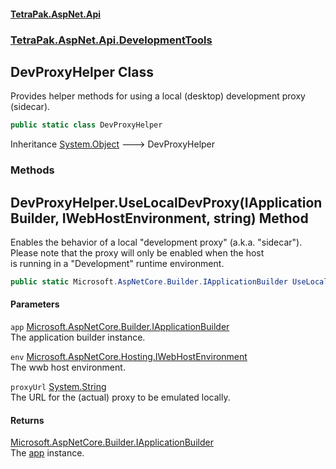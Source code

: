 #### [TetraPak.AspNet.Api](index.md 'index')
### [TetraPak.AspNet.Api.DevelopmentTools](TetraPak_AspNet_Api_DevelopmentTools.md 'TetraPak.AspNet.Api.DevelopmentTools')
## DevProxyHelper Class
Provides helper methods for using a local (desktop) development proxy (sidecar).  
```csharp
public static class DevProxyHelper
```

Inheritance [System.Object](https://docs.microsoft.com/en-us/dotnet/api/System.Object 'System.Object') &#129106; DevProxyHelper  
### Methods
<a name='TetraPak_AspNet_Api_DevelopmentTools_DevProxyHelper_UseLocalDevProxy(Microsoft_AspNetCore_Builder_IApplicationBuilder_Microsoft_AspNetCore_Hosting_IWebHostEnvironment_string)'></a>
## DevProxyHelper.UseLocalDevProxy(IApplicationBuilder, IWebHostEnvironment, string) Method
Enables the behavior of a local "development proxy" (a.k.a. "sidecar").  
Please note that the proxy will only be enabled when the host  
is running in a "Development" runtime environment.   
```csharp
public static Microsoft.AspNetCore.Builder.IApplicationBuilder UseLocalDevProxy(this Microsoft.AspNetCore.Builder.IApplicationBuilder app, Microsoft.AspNetCore.Hosting.IWebHostEnvironment env, string proxyUrl);
```
#### Parameters
<a name='TetraPak_AspNet_Api_DevelopmentTools_DevProxyHelper_UseLocalDevProxy(Microsoft_AspNetCore_Builder_IApplicationBuilder_Microsoft_AspNetCore_Hosting_IWebHostEnvironment_string)_app'></a>
`app` [Microsoft.AspNetCore.Builder.IApplicationBuilder](https://docs.microsoft.com/en-us/dotnet/api/Microsoft.AspNetCore.Builder.IApplicationBuilder 'Microsoft.AspNetCore.Builder.IApplicationBuilder')  
The application builder instance.  
  
<a name='TetraPak_AspNet_Api_DevelopmentTools_DevProxyHelper_UseLocalDevProxy(Microsoft_AspNetCore_Builder_IApplicationBuilder_Microsoft_AspNetCore_Hosting_IWebHostEnvironment_string)_env'></a>
`env` [Microsoft.AspNetCore.Hosting.IWebHostEnvironment](https://docs.microsoft.com/en-us/dotnet/api/Microsoft.AspNetCore.Hosting.IWebHostEnvironment 'Microsoft.AspNetCore.Hosting.IWebHostEnvironment')  
The wwb host environment.  
  
<a name='TetraPak_AspNet_Api_DevelopmentTools_DevProxyHelper_UseLocalDevProxy(Microsoft_AspNetCore_Builder_IApplicationBuilder_Microsoft_AspNetCore_Hosting_IWebHostEnvironment_string)_proxyUrl'></a>
`proxyUrl` [System.String](https://docs.microsoft.com/en-us/dotnet/api/System.String 'System.String')  
The URL for the (actual) proxy to be emulated locally.  
  
#### Returns
[Microsoft.AspNetCore.Builder.IApplicationBuilder](https://docs.microsoft.com/en-us/dotnet/api/Microsoft.AspNetCore.Builder.IApplicationBuilder 'Microsoft.AspNetCore.Builder.IApplicationBuilder')  
The [app](TetraPak_AspNet_Api_DevelopmentTools_DevProxyHelper.md#TetraPak_AspNet_Api_DevelopmentTools_DevProxyHelper_UseLocalDevProxy(Microsoft_AspNetCore_Builder_IApplicationBuilder_Microsoft_AspNetCore_Hosting_IWebHostEnvironment_string)_app 'TetraPak.AspNet.Api.DevelopmentTools.DevProxyHelper.UseLocalDevProxy(Microsoft.AspNetCore.Builder.IApplicationBuilder, Microsoft.AspNetCore.Hosting.IWebHostEnvironment, string).app') instance.  
  
